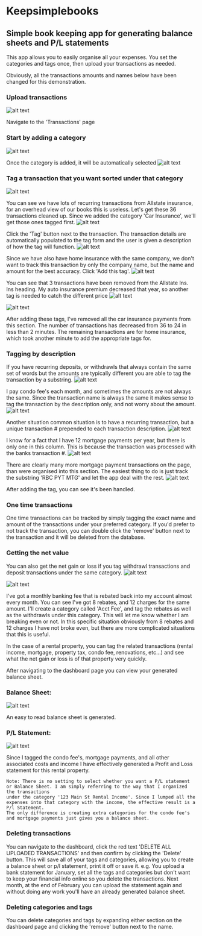 # Keepsimplebooks
## Simple book keeping app for generating balance sheets and P/L statements

This app allows you to easily organise all your expenses. You set the categories and tags once, then upload your transactions as needed.

Obviously, all the transactions amounts and names below have been changed for this demonstration.

### Upload transactions
![alt text](howto/upload.png)

Navigate to the 'Transactions' page

### Start by adding a category
![alt text](howto/addcategory.png)

Once the category is added, it will be automatically selected
![alt text](howto/category.png)


### Tag a transaction that you want sorted under that category
![alt text](howto/transactions.png)

You can see we have lots of recurring transactions from Allstate insurance, for an overhead view of our books this is useless. Let's get these 36
transactions cleaned up.
Since we added the category 'Car Insurance', we'll get those ones tagged first.
![alt text](howto/tagautoins.png)

Click the 'Tag' button next to the transaction.
The transaction details are automatically populated to the tag form and the user is given a description of how the tag will function.
![alt text](howto/tagged.png)

Since we have also have home insurance with the same company, we don't want to track this transaction by only the company name, but the name and
amount for the best accuracy.
Click 'Add this tag'.
![alt text](howto/firsttag.png)

You can see that 3 transactions have been removed from the Allstate Ins. Ins heading.
My auto insurance premium decreased that year, so another tag is needed to catch the different price
![alt text](howto/autoinstag2.png)

![alt text](howto/allstatesectiontagged.png)

After adding these tags, I've removed all the car insurance payments from this section. The number of transactions has decreased from 36 to 24 in
less than 2 minutes. The remaining transactions are for home insurance, which took another minute to add the appropriate tags for.

### Tagging by description
If you have recurring deposits, or withdrawls that always contain the same set of words but the amounts are typically different you are able to tag
the transaction by a substring.
![alt text](howto/condofee1.png)

I pay condo fee's each month, and sometimes the amounts are not always the same. Since the transaction name is always the same
it makes sense to tag the transaction by the description only, and not worry about the amount.
![alt text](howto/condofee2.png)


Another situation common situation is to have a recurring transaction, but a unique transaction # prepended to each transaction description.
![alt text](howto/mtgpmt.png)

I know for a fact that I have 12 mortgage payments per year, but there is only one in this column. This is because the transaction was processed with the
banks transaction #.
![alt text](howto/mtgpmtall.png)

There are clearly many more mortgage payment transactions on the page, than were organised into this section. The easiest thing to do is just track the
substring 'RBC PYT MTG' and let the app deal with the rest.
![alt text](howto/mtgpmttagged.png)

After adding the tag, you can see it's been handled.

### One time transactions
One time transactions can be tracked by simply tagging the exact name and amount of the transactions under your preferred category.
If you'd prefer to not track the transaction, you can double click the 'remove' button next to the transaction and it will be deleted from the database.

### Getting the net value
You can also get the net gain or loss if you tag withdrawl transactions and deposit transactions under the same category.
![alt text](howto/acctbalrebate.png)

![alt text](howto/monthlyacctfee.png)

I've got a monthly banking fee that is rebated back into my account almost every month. You can see I've got 8 rebates, and 12 charges for the same amount.
I'll create a category called 'Acct Fee', and tag the rebates as well as the withdrawls under this category. This will let me know whether
I am breaking even or not. In this specific situation obviously from 8 rebates and 12 charges I have not broke even, but there are more complicated
situations that this is useful.

In the case of a rental property, you can tag the related transactions (rental income, mortgage, property tax, condo fee, renovations, etc...) and
see what the net gain or loss is of that property very quickly.

After navigating to the dashboard page you can view your generated balance sheet.
### Balance Sheet:
![alt text](howto/balancesheet.png)

An easy to read balance sheet is generated.

### P/L Statement:
![alt text](howto/plstatement.png)

Since I tagged the condo fee's, mortgage payments, and all other associated costs and income I have effectively generated a Profit and Loss statement
for this rental property.

```
Note: There is no setting to select whether you want a P/L statement or Balance Sheet. I am simply referring to the way that I organized the transactions
under the category '123 Main St Rental Income'. Since I lumped all the expenses into that category with the income, the effective result is a P/l Statement.
The only difference is creating extra categories for the condo fee's and mortgage payments just gives you a balance sheet.
```

### Deleting transactions
You can navigate to the dashboard, click the red text 'DELETE ALL UPLOADED TRANSACTIONS' and then confirm by clicking the 'Delete' button.
This will save all of your tags and categories, allowing you to create a balance sheet or p/l statement, print it off or save it.
e.g.
You upload a bank statement for January, set all the tags and categories but don't want to keep your financial info online so you delete the transactions.
Next month, at the end of February you can upload the statement again and without doing any work you'll have an already generated balance sheet.

### Deleting categories and tags
You can delete categories and tags by expanding either section on the dashboard page and clicking the 'remove' button next to the name.
